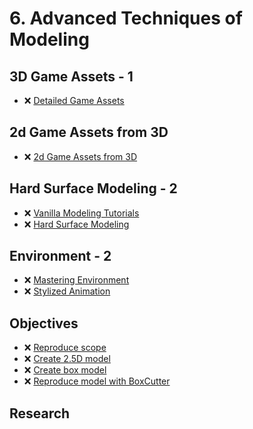 # 6. Advanced Techniques of Modeling

## 3D Game Assets - 1

- ❌ [Detailed Game Assets](https://www.youtube.com/playlist?list=PLn3ukorJv4vvDHfsQCACI3qVgdAMfP3-7)

## 2d Game Assets from 3D

- ❌ [2d Game Assets from 3D](https://www.youtube.com/playlist?list=PLeb33PCuqDdcBv_FCujtAkQkypDrAMDv8)

## Hard Surface Modeling - 2

- ❌ [Vanilla Modeling Tutorials](https://www.youtube.com/playlist?list=PLLnvxH5YKLoIdntMT32edhbTIYG9JMTar)
- ❌ [Hard Surface Modeling](https://www.youtube.com/playlist?list=PLeb33PCuqDde93cYy4vb1LT7be_0Ca4yO)

## Environment - 2

- ❌ [Mastering Environment](https://www.youtube.com/playlist?list=PLeb33PCuqDdcSAxfQ6OmPuIOd-Nu25xap)
- ❌ [Stylized Animation](https://www.youtube.com/playlist?list=PLeb33PCuqDddPfUCQ71-4TJHRmaIseexL)

## Objectives
- ❌ [Reproduce scope](/curriculum/6_advanced_modeling/6_advanced_modeling_scope.md)
- ❌ [Create 2.5D model](/curriculum/6_advanced_modeling/6_andvanced_modeling_2d_3d.md)
- ❌ [Create box model](/curriculum/6_advanced_modeling/6_advanced_modeling_create_box.md)
- ❌ [Reproduce model with BoxCutter](/curriculum/6_advanced_modeling/6_advanced_modeling_boxcutter.md)
<!-- - 2.1. ❌ 6 different color schemas -->

## Research

<!-- - ❌ Tool for color schema analyzes -->
